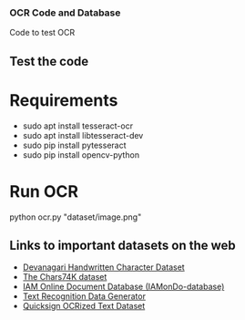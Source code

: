 ### OCR Code and Database

Code to test OCR 

## Test the code

# Requirements
* sudo apt install tesseract-ocr
* sudo apt install libtesseract-dev
* sudo pip install pytesseract
* sudo pip install opencv-python

# Run OCR
python ocr.py "dataset/image.png"

## Links to important datasets on the web
* [Devanagari Handwritten Character Dataset](https://archive.ics.uci.edu/ml/datasets/Devanagari+Handwritten+Character+Dataset)
* [The Chars74K dataset](http://www.ee.surrey.ac.uk/CVSSP/demos/chars74k/)
* [IAM Online Document Database (IAMonDo-database)](http://www.iapr-tc11.org/mediawiki/index.php?title=IAM_Online_Document_Database_(IAMonDo-database))
* [Text Recognition Data Generator](https://github.com/Belval/TextRecognitionDataGenerator)
* [Quicksign OCRized Text Dataset ](https://github.com/QuickSign/ocrized-text-dataset)

